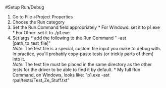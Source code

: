 #Setup Run/Debug
  1. Go to File->Project Properties
  2. Choose the Run category
  3. Set the Run Command field appropriately
    * For Windows: set it to p1.exe
    * For Other: set it to ./p1.exe
  4. Set args
    * add the following to the Run Command " -ast [path_to_test_file]"
    <br>    *Note:* The test file is a special, custom file input you make to debug with. In practice, you'll probably copy-paste tests (or trickly parts of them) into it. 
    <br>    *Note:* The test file must be placed in the same directory as the other tests for the driver to be able to find it by default.
    * My full Run Command, on Windows, looks like: "p1.exe -ast rpal/tests/Test_Ze_Stuff.txt"

